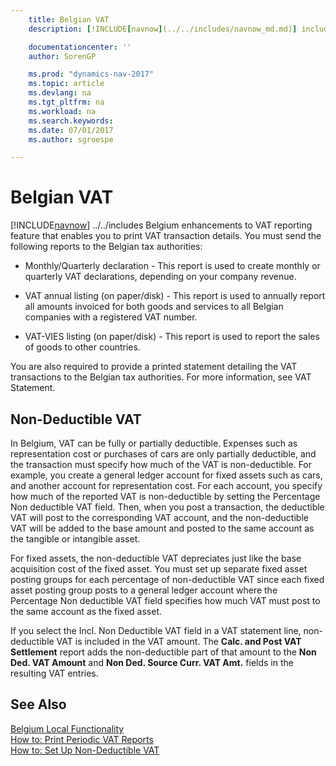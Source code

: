 ```yaml
---
    title: Belgian VAT
    description: [!INCLUDE[navnow](../../includes/navnow_md.md)] includes Belgium enhancements to VAT reporting feature that enables you to print VAT transaction details.

    documentationcenter: ''
    author: SorenGP

    ms.prod: "dynamics-nav-2017"
    ms.topic: article
    ms.devlang: na
    ms.tgt_pltfrm: na
    ms.workload: na
    ms.search.keywords:
    ms.date: 07/01/2017
    ms.author: sgroespe

---
```

# Belgian VAT
[!INCLUDE[navnow](../../includes/navnow_md.md)] ../../includes Belgium enhancements to VAT reporting feature that enables you to print VAT transaction details. You must send the following reports to the Belgian tax authorities:  

-   Monthly/Quarterly declaration - This report is used to create monthly or quarterly VAT declarations, depending on your company revenue.  

-   VAT annual listing (on paper/disk) - This report is used to annually report all amounts invoiced for both goods and services to all Belgian companies with a registered VAT number.  

-   VAT-VIES listing (on paper/disk) - This report is used to report the sales of goods to other countries.  

You are also required to provide a printed statement detailing the VAT transactions to the Belgian tax authorities. For more information, see VAT Statement.  

## Non-Deductible VAT  
 In Belgium, VAT can be fully or partially deductible. Expenses such as representation cost or purchases of cars are only partially deductible, and the transaction must specify how much of the VAT is non-deductible. For example, you create a general ledger account for fixed assets such as cars, and another account for representation cost. For each account, you specify how much of the reported VAT is non-deductible by setting the Percentage Non deductible VAT field. Then, when you post a transaction, the deductible VAT will post to the corresponding VAT account, and the non-deductible VAT will be added to the base amount and posted to the same account as the tangible or intangible asset.  

 For fixed assets, the non-deductible VAT depreciates just like the base acquisition cost of the fixed asset. You must set up separate fixed asset posting groups for each percentage of non-deductible VAT since each fixed asset posting group posts to a general ledger account where the Percentage Non deductible VAT field specifies how much VAT must post to the same account as the fixed asset.  

 If you select the Incl. Non Deductible VAT field in a VAT statement line, non-deductible VAT is included in the VAT amount. The **Calc. and Post VAT Settlement** report adds the non-deductible part of that amount to the **Non Ded. VAT Amount** and **Non Ded. Source Curr. VAT Amt.** fields in the resulting VAT entries.  

## See Also  
 [Belgium Local Functionality](belgium-local-functionality.md)   
 [How to: Print Periodic VAT Reports](how-to-print-periodic-vat-reports.md)   
 [How to: Set Up Non-Deductible VAT](how-to-set-up-non-deductible-vat.md)
